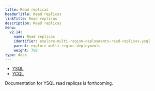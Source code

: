 ```yaml
---
title: Read replicas
headerTitle: Read replicas
linkTitle: Read replicas
description: Read replicas
menu:
  v2.14:
    name: Read replicas
    identifier: explore-multi-region-deployments-read-replicas-ysql
    parent: explore-multi-region-deployments
    weight: 750
type: docs
---
```


<ul class="nav nav-tabs-alt nav-tabs-yb">

  <li >
    <a href="../read-replicas-ysql/" class="nav-link active">
      <i class="icon-postgres" aria-hidden="true"></i>
      YSQL
    </a>
  </li>

  <li >
    <a href="../read-replicas-ycql/" class="nav-link">
      <i class="icon-cassandra" aria-hidden="true"></i>
      YCQL
    </a>
  </li>

</ul>

Documentation for YSQL read replicas is forthcoming.
